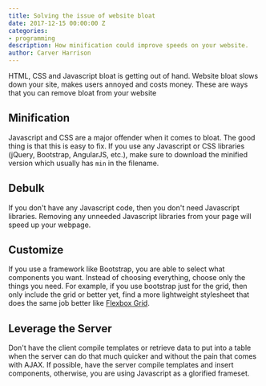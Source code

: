 ```yaml
---
title: Solving the issue of website bloat
date: 2017-12-15 00:00:00 Z
categories:
- programming
description: How minification could improve speeds on your website.
author: Carver Harrison
---
```


HTML, CSS and Javascript bloat is getting out of hand. Website bloat slows down your site, makes users annoyed and costs money. These are ways that you can remove bloat from your website

## Minification
Javascript and CSS are a major offender when it comes to bloat. The good thing is that this is easy to fix. If you use any Javascript or CSS libraries (jQuery, Bootstrap, AngularJS, etc.), make sure to download the minified version which usually has `min` in the filename.

## Debulk
If you don't have any Javascript code, then you don't need Javascript libraries. Removing any unneeded Javascript libraries from your page will speed up your webpage.

## Customize
If you use a framework like Bootstrap, you are able to select what components you want. Instead of choosing everything, choose only the things you need. For example, if you use bootstrap just for the grid, then only include the grid or better yet, find a more lightweight stylesheet that does the same job better like [Flexbox Grid](http://flexboxgrid.com).

## Leverage the Server
Don't have the client compile templates or retrieve data to put into a table when the server can do that much quicker and without the pain that comes with AJAX. If possible, have the server compile templates and insert components, otherwise, you are using Javascript as a glorified frameset.

